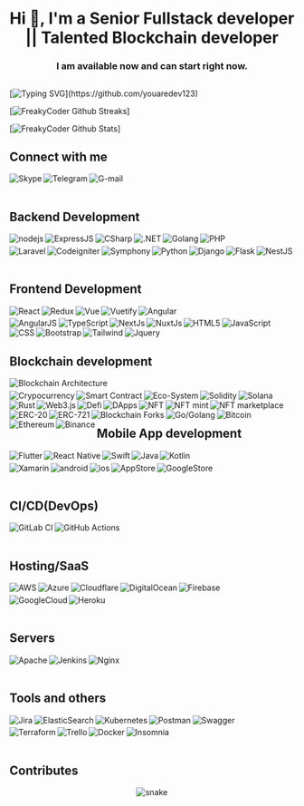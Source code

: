 
<h1 align="center">Hi 👋, I'm a Senior Fullstack developer || Talented Blockchain developer</h1>
<h3 align="center">I am available now and can start right now.</h3>

##

[![Typing SVG](https://readme-typing-svg.herokuapp.com?color=%2336BCF7&center=true&vCenter=true&width=600&lines=Hi+there+👋,;+Welcome+to+My+Profile!;Over+7+years+of+programming+experience;Always+learning+new+things+;Senior+Web+Developer+;Talented+Blockchain+developer;)](https://github.com/youaredev123)
  
[![FreakyCoder Github Streaks](https://github-readme-streak-stats.herokuapp.com/?user=wrathchaos&fire=eb1b0c&ring=eb1b0c&currStreakLabel=eb1b0c)]

  
[![FreakyCoder Github Stats](https://github-readme-stats.vercel.app/api?username=wrathchaos&show_icons=true&count_private=true&include_all_commits=true&title_color=eb1b0c&icon_color=eb1b0c)]
  

## Connect with me

[<img align="left" alt="Skype" src="https://img.shields.io/badge/Skype-%2300AFF0.svg?style=for-the-badge&logo=Skype&logoColor=white" />](https://join.skype.com/invite/HEJQ4r2Q0SUW)
[<img align="left" alt="Telegram" src="https://img.shields.io/badge/Telegram-2CA5E0?style=for-the-badge&logo=telegram&logoColor=white" />](https://t.me/Warriorofhwb)

[<img align="left" alt="G-mail" src="https://img.shields.io/badge/Gmail-D14836?style=for-the-badge&logo=gmail&logoColor=white" />](https://mail.google.com/mail/?view=cm&fs=1&to=youaredev123@gmail.com&su=SUBJECT&body=BODY)


<br>
<br>

## Backend Development

<img align="left" alt="nodejs" src="https://img.shields.io/badge/node.js%20-%2343853D.svg?&style=for-the-badge&logo=node.js&logoColor=white" />
<img align="left" alt="ExpressJS" src="https://img.shields.io/badge/express.js-%23404d59.svg?style=for-the-badge&logo=express&logoColor=%2361DAFB" />
<img align="left" alt="CSharp" src="https://img.shields.io/badge/c%23-%23239120.svg?style=for-the-badge&logo=c-sharp&logoColor=white"/>
<img align="left" alt=".NET" src="https://img.shields.io/badge/.NET-5C2D91?style=for-the-badge&logo=.net&logoColor=white"/>
<img align="left" alt="Golang" src="https://img.shields.io/badge/go-%2300ADD8.svg?style=for-the-badge&logo=go&logoColor=white"/>
<img align="left" alt="PHP" src="https://img.shields.io/badge/php-%23777BB4.svg?style=for-the-badge&logo=php&logoColor=white"/>

#

<img align="left" alt="Laravel" src="https://img.shields.io/badge/laravel-%23FF2D20.svg?style=for-the-badge&logo=laravel&logoColor=white"/>
<img align="left" alt="Codeigniter" src="https://img.shields.io/badge/CodeIgniter-%23EF4223.svg?style=for-the-badge&logo=codeIgniter&logoColor=white"/>
<img align="left" alt="Symphony" src="https://img.shields.io/badge/symfony-%23000000.svg?style=for-the-badge&logo=symfony&logoColor=white"/>
<img align="left" alt="Python" src="https://img.shields.io/badge/python-3670A0?style=for-the-badge&logo=python&logoColor=ffdd54"/>
<img align="left" alt="Django" src="https://img.shields.io/badge/django-%23092E20.svg?style=for-the-badge&logo=django&logoColor=white"/>
<img align="left" alt="Flask" src="https://img.shields.io/badge/flask-%23000.svg?style=for-the-badge&logo=flask&logoColor=white"/>


#

<img align="left" alt="NestJS" src="https://img.shields.io/badge/nestjs-%23E0234E.svg?style=for-the-badge&logo=nestjs&logoColor=white"/>

<br>
<br>

## Frontend Development

<img align="left" alt="React" src="https://img.shields.io/badge/react-%2320232a.svg?style=for-the-badge&logo=react&logoColor=%2361DAFB"/>
<img align="left" alt="Redux" src="https://img.shields.io/badge/redux-%23593d88.svg?style=for-the-badge&logo=redux&logoColor=white"/>
<img align="left" alt="Vue" src="https://img.shields.io/badge/vuejs-%2335495e.svg?style=for-the-badge&logo=vuedotjs&logoColor=%234FC08D"/>
<img align="left" alt="Vuetify" src="https://img.shields.io/badge/Vuetify-1867C0?style=for-the-badge&logo=vuetify&logoColor=AEDDFF"/>
<img align="left" alt="Angular" src="https://img.shields.io/badge/angular-%23DD0031.svg?style=for-the-badge&logo=angular&logoColor=white"/>

#

<img align="left" alt="AngularJS" src="https://img.shields.io/badge/angular.js-%23E23237.svg?style=for-the-badge&logo=angularjs&logoColor=white"/>
<img align="left" alt="TypeScript" src="https://img.shields.io/badge/typescript-%23007ACC.svg?style=for-the-badge&logo=typescript&logoColor=white"/>
<img align="left" alt="NextJs" src="https://img.shields.io/badge/Next-black?style=for-the-badge&logo=next.js&logoColor=white"/>
<img align="left" alt="NuxtJs" src="https://img.shields.io/badge/Nuxt-black?style=for-the-badge&logo=nuxt.js&logoColor=white"/>
<img align="left" alt="HTML5" src="https://img.shields.io/badge/html5-%23E34F26.svg?style=for-the-badge&logo=html5&logoColor=white"/>

#

<img align="left" alt="JavaScript" src="https://img.shields.io/badge/javascript-%23323330.svg?style=for-the-badge&logo=javascript&logoColor=%23F7DF1E"/>
<img align="left" alt="CSS" src="https://img.shields.io/badge/css3-%231572B6.svg?style=for-the-badge&logo=css3&logoColor=white"/>
<img align="left" alt="Bootstrap" src="https://img.shields.io/badge/bootstrap-%23563D7C.svg?style=for-the-badge&logo=bootstrap&logoColor=white"/>
<img align="left" alt="Tailwind" src="https://img.shields.io/badge/tailwindcss-%2338B2AC.svg?style=for-the-badge&logo=tailwind-css&logoColor=white"/>
<img align="left" alt="Jquery" src="https://img.shields.io/badge/jquery-%230769AD.svg?style=for-the-badge&logo=jquery&logoColor=white"/>
<br>
<br>

## Blockchain development

<img align="left" alt="Blockchain Architecture" src="https://img.shields.io/badge/Blockchain Architecture-%23363636.svg?style=for-the-badge&logo=solidity&logoColor=white" />

#

<img align="left" alt="Crypocurrency" src="https://img.shields.io/badge/Crypocurrency-%23363636.svg?style=for-the-badge&logo=solidity&logoColor=white" />
<img align="left" alt="Smart Contract" src="https://img.shields.io/badge/Smart Contract-%23363636.svg?style=for-the-badge&logo=solidity&logoColor=white" />
<img align="left" alt="Eco-System" src="https://img.shields.io/badge/Eco-System-%23363636.svg?style=for-the-badge&logo=solidity&logoColor=white" />
<img align="left" alt="Solidity" src="https://img.shields.io/badge/Solidity-%23363636.svg?style=for-the-badge&logo=solidity&logoColor=white" />
<img align="left" alt="Solana" src="https://img.shields.io/badge/Solana-%23363636.svg?style=for-the-badge&logo=solidity&logoColor=white" />

#

<img align="left" alt="Rust" src="https://img.shields.io/badge/rust-%23000000.svg?style=for-the-badge&logo=rust&logoColor=white" />
<img align="left" alt="Web3.js" src="https://img.shields.io/badge/Web3.js-%23363636.svg?style=for-the-badge&logo=solidity&logoColor=white" />
<img align="left" alt="Defi" src="https://img.shields.io/badge/Defi-%23363636.svg?style=for-the-badge&logo=solidity&logoColor=white" />
<img align="left" alt="DApps" src="https://img.shields.io/badge/DApps-%23363636.svg?style=for-the-badge&logo=solidity&logoColor=white" />
<img align="left" alt="NFT" src="https://img.shields.io/badge/NFT-%23363636.svg?style=for-the-badge&logo=solidity&logoColor=white" />

#

<img align="left" alt="NFT mint" src="https://img.shields.io/badge/NFT mint-%23363636.svg?style=for-the-badge&logo=solidity&logoColor=white" />
<img align="left" alt="NFT marketplace" src="https://img.shields.io/badge/NFT marketplace-%23363636.svg?style=for-the-badge&logo=solidity&logoColor=white" />
<img align="left" alt="ERC-20" src="https://img.shields.io/badge/ERC-20-%23363636.svg?style=for-the-badge&logo=solidity&logoColor=white" />
<img align="left" alt="ERC-721" src="https://img.shields.io/badge/ERC-721-%23363636.svg?style=for-the-badge&logo=solidity&logoColor=white" />
<img align="left" alt="Blockchain Forks" src="https://img.shields.io/badge/Blockchain Forks-%23363636.svg?style=for-the-badge&logo=solidity&logoColor=white" />

#

<img align="left" alt="Go/Golang" src="https://img.shields.io/badge/go-%2300ADD8.svg?style=for-the-badge&logo=go&logoColor=white" />
<img align="left" alt="Bitcoin" src="https://img.shields.io/badge/Bitcoin-000?style=for-the-badge&logo=bitcoin&logoColor=white" />
<img align="left" alt="Ethereum" src="https://img.shields.io/badge/Ethereum-3C3C3D?style=for-the-badge&logo=Ethereum&logoColor=white" />

#

<img align="left" alt="Binance" src="https://img.shields.io/badge/Binance-FCD535?style=for-the-badge&logo=binance&logoColor=white" />


<br>
<br>

## Mobile App development

<img align="left" alt="Flutter" src="https://img.shields.io/badge/Flutter-%2302569B.svg?style=for-the-badge&logo=Flutter&logoColor=white"/>
<img align="left" alt="React Native" src="https://img.shields.io/badge/react_native-%2361DAFB.svg?style=for-the-badge&logo=react&logoColor=%23ffffff"/>
<img align="left" alt="Swift" src="https://img.shields.io/badge/swift-F54A2A?style=for-the-badge&logo=swift&logoColor=white"/>
<img align="left" alt="Java" src="https://img.shields.io/badge/java-%23ED8B00.svg?style=for-the-badge&logo=java&logoColor=white"/>
<img align="left" alt="Kotlin" src="https://img.shields.io/badge/kotlin-%230095D5.svg?style=for-the-badge&logo=kotlin&logoColor=white"/>

#

<img align="left" alt="Xamarin" src="https://img.shields.io/badge/Xamarin-3199DC?style=for-the-badge&logo=xamarin&logoColor=white"/>
<img align="left" alt="android" src="https://img.shields.io/badge/Android-3DDC84?logo=android&logoColor=white&style=for-the-badge" />
<img align="left" alt="ios" src="https://img.shields.io/badge/iOS%20-%236DB33F.svg?&style=for-the-badge&logo=apple&logoColor=white" />
<img align="left" alt="AppStore" src="https://img.shields.io/badge/App_Store-0D96F6?style=for-the-badge&logo=app-store&logoColor=white" />
<img align="left" alt="GoogleStore" src="https://img.shields.io/badge/Google_Play-414141?style=for-the-badge&logo=google-play&logoColor=white" />

<br>
<br>



## CI/CD(DevOps)

<img align="left" alt="GitLab CI" src="https://img.shields.io/badge/gitlab%20ci-%23181717.svg?style=for-the-badge&logo=gitlab&logoColor=white" />
<img align="left" alt="GitHub Actions" src="https://img.shields.io/badge/github%20actions-%232671E5.svg?style=for-the-badge&logo=githubactions&logoColor=white" />
<br>
<br>

## Hosting/SaaS

<img align="left" alt="AWS" src="https://img.shields.io/badge/AWS-%23FF9900.svg?style=for-the-badge&logo=amazon-aws&logoColor=white" />
<img align="left" alt="Azure" src="https://img.shields.io/badge/azure-%230072C6.svg?style=for-the-badge&logo=microsoftazure&logoColor=white" />
<img align="left" alt="Cloudflare" src="https://img.shields.io/badge/Cloudflare-F38020?style=for-the-badge&logo=Cloudflare&logoColor=white" />
<img align="left" alt="DigitalOcean" src="https://img.shields.io/badge/DigitalOcean-%230167ff.svg?style=for-the-badge&logo=digitalOcean&logoColor=white" />
<img align="left" alt="Firebase" src="https://img.shields.io/badge/firebase-%23039BE5.svg?style=for-the-badge&logo=firebase" />

#

<img align="left" alt="GoogleCloud" src="https://img.shields.io/badge/GoogleCloud-%234285F4.svg?style=for-the-badge&logo=google-cloud&logoColor=white" />
<img align="left" alt="Heroku" src="https://img.shields.io/badge/heroku-%23430098.svg?style=for-the-badge&logo=heroku&logoColor=white" />
<br>
<br>

## Servers

<img align="left" alt="Apache" src="https://img.shields.io/badge/apache-%23D42029.svg?style=for-the-badge&logo=apache&logoColor=white" />
<img align="left" alt="Jenkins" src="https://img.shields.io/badge/jenkins-%232C5263.svg?style=for-the-badge&logo=jenkins&logoColor=white" />
<img align="left" alt="Nginx" src="https://img.shields.io/badge/nginx-%23009639.svg?style=for-the-badge&logo=nginx&logoColor=white" />

<br>
<br>

## Tools and others

<img align="left" alt="Jira" src="https://img.shields.io/badge/jira-%230A0FFF.svg?style=for-the-badge&logo=jira&logoColor=white" />
<img align="left" alt="ElasticSearch" src="https://img.shields.io/badge/-ElasticSearch-005571?style=for-the-badge&logo=elasticsearch" />
<img align="left" alt="Kubernetes" src="https://img.shields.io/badge/kubernetes-%23326ce5.svg?style=for-the-badge&logo=kubernetes&logoColor=white" />
<img align="left" alt="Postman" src="https://img.shields.io/badge/Postman-FF6C37?style=for-the-badge&logo=postman&logoColor=white" />
<img align="left" alt="Swagger" src="https://img.shields.io/badge/-Swagger-%23Clojure?style=for-the-badge&logo=swagger&logoColor=white" />

#

<img align="left" alt="Terraform" src="https://img.shields.io/badge/terraform-%235835CC.svg?style=for-the-badge&logo=terraform&logoColor=white" />
<img align="left" alt="Trello" src="https://img.shields.io/badge/Trello-%23026AA7.svg?style=for-the-badge&logo=Trello&logoColor=white" />
<img align="left" alt="Docker" src="https://img.shields.io/badge/docker-%230db7ed.svg?style=for-the-badge&logo=docker&logoColor=white" />
<img align="left" alt="Insomnia" src="https://img.shields.io/badge/Insomnia-black?style=for-the-badge&logo=insomnia&logoColor=5849BE" />


<br>
<br>

## Contributes

<p align="center">
  <img src="https://github.com/akshitagupta15june/akshitagupta15june/blob/output/github-contribution-grid-snake.svg" alt="snake"></center>
</p>
